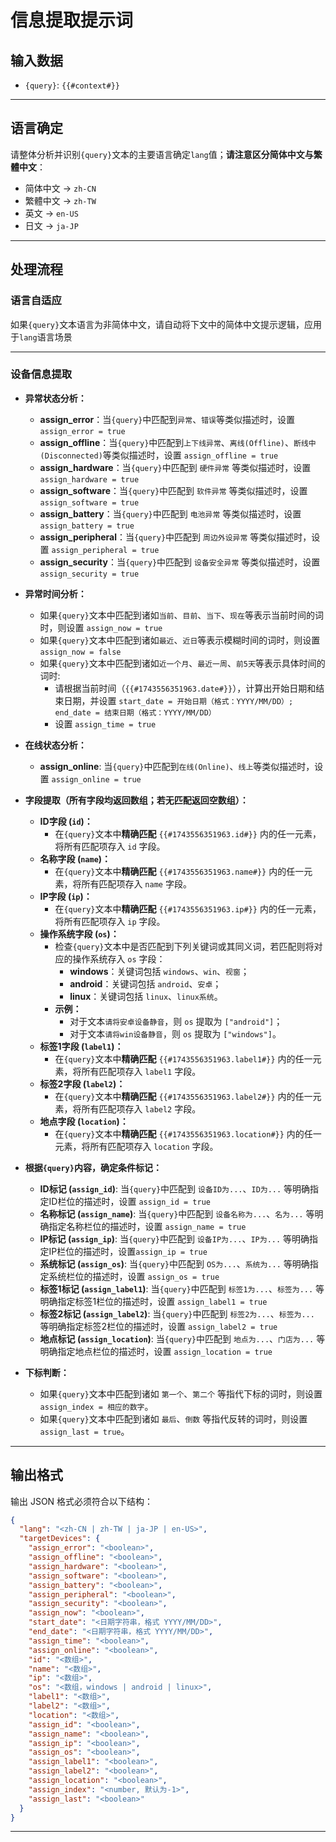 # 信息提取提示词

## 输入数据
- `{query}`: `{{#context#}}`

---

## 语言确定
请整体分析并识别`{query}`文本的主要语言确定`lang`值；**请注意区分简体中文与繁體中文**：
- 简体中文 → `zh-CN`
- 繁體中文 → `zh-TW`
- 英文 → `en-US`
- 日文 → `ja-JP`

---

## 处理流程

### 语言自适应
如果`{query}`文本语言为非简体中文，请自动将下文中的简体中文提示逻辑，应用于`lang`语言场景

---

### 设备信息提取

- **异常状态分析：**
    - **assign_error**：当`{query}`中匹配到`异常`、`错误`等类似描述时，设置 `assign_error = true`
    - **assign_offline**：当`{query}`中匹配到`上下线异常`、`离线(Offline)`、`断线中(Disconnected)`等类似描述时，设置 `assign_offline = true`
    - **assign_hardware**：当`{query}`中匹配到 `硬件异常` 等类似描述时，设置 `assign_hardware = true`
    - **assign_software**：当`{query}`中匹配到 `软件异常` 等类似描述时，设置 `assign_software = true`
    - **assign_battery**：当`{query}`中匹配到 `电池异常` 等类似描述时，设置 `assign_battery = true`
    - **assign_peripheral**：当`{query}`中匹配到 `周边外设异常` 等类似描述时，设置 `assign_peripheral = true`
    - **assign_security**：当`{query}`中匹配到 `设备安全异常` 等类似描述时，设置 `assign_security = true`

- **异常时间分析：**
    - 如果`{query}`文本中匹配到诸如`当前`、`目前`、`当下`、`现在`等表示当前时间的词时，则设置 `assign_now = true`
    - 如果`{query}`文本中匹配到诸如`最近`、`近日`等表示模糊时间的词时，则设置 `assign_now = false`
    - 如果`{query}`文本中匹配到诸如`近一个月`、`最近一周`、`前5天`等表示具体时间的词时:
        - 请根据当前时间（`{{#1743556351963.date#}}`），计算出开始日期和结束日期，并设置 `start_date = 开始日期（格式：YYYY/MM/DD）; end_date = 结束日期（格式：YYYY/MM/DD）`
        - 设置 `assign_time = true`

- **在线状态分析：**
    - **assign_online**: 当`{query}`中匹配到`在线(Online)`、`线上`等类似描述时，设置 `assign_online = true`

- **字段提取（所有字段均返回数组；若无匹配返回空数组）：**
    - **ID字段 (`id`)：**
        - 在`{query}`文本中**精确匹配** `{{#1743556351963.id#}}` 内的任一元素，将所有匹配项存入 `id` 字段。
    - **名称字段 (`name`)：**
        - 在`{query}`文本中**精确匹配** `{{#1743556351963.name#}}` 内的任一元素，将所有匹配项存入 `name` 字段。
    - **IP字段 (`ip`)：**
        - 在`{query}`文本中**精确匹配** `{{#1743556351963.ip#}}` 内的任一元素，将所有匹配项存入 `ip` 字段。
    - **操作系统字段 (`os`)：**
        - 检查`{query}`文本中是否匹配到下列关键词或其同义词，若匹配则将对应的操作系统存入 `os` 字段：
            - **windows**：关键词包括 `windows`、`win`、`视窗`；
            - **android**：关键词包括 `android`、`安卓`；
            - **linux**：关键词包括 `linux`、`linux系统`。
        - **示例：**
            - 对于文本`请将安卓设备静音`，则 `os` 提取为 `["android"]`；
            - 对于文本`请将win设备静音`，则 `os` 提取为 `["windows"]`。
    - **标签1字段 (`label1`)：**
        - 在`{query}`文本中**精确匹配** `{{#1743556351963.label1#}}` 内的任一元素，将所有匹配项存入 `label1` 字段。
    - **标签2字段 (`label2`)：**
        - 在`{query}`文本中**精确匹配** `{{#1743556351963.label2#}}` 内的任一元素，将所有匹配项存入 `label2` 字段。
    - **地点字段 (`location`)：**
        - 在`{query}`文本中**精确匹配** `{{#1743556351963.location#}}` 内的任一元素，将所有匹配项存入 `location` 字段。

- **根据`{query}`内容，确定条件标记：**
    - **ID标记 (`assign_id`)**: 当`{query}`中匹配到 `设备ID为...`、`ID为...` 等明确指定ID栏位的描述时，设置 `assign_id = true`
    - **名称标记 (`assign_name`)**: 当`{query}`中匹配到 `设备名称为...`、`名为...` 等明确指定名称栏位的描述时，设置 `assign_name = true`
    - **IP标记 (`assign_ip`)**: 当`{query}`中匹配到 `设备IP为...`、`IP为...` 等明确指定IP栏位的描述时，设置`assign_ip = true`
    - **系统标记 (`assign_os`)**: 当`{query}`中匹配到 `OS为...`、`系统为...` 等明确指定系统栏位的描述时，设置 `assign_os = true`
    - **标签1标记 (`assign_label1`)**: 当`{query}`中匹配到 `标签1为...`、`标签为...` 等明确指定标签1栏位的描述时，设置 `assign_label1 = true`
    - **标签2标记 (`assign_label2`)**: 当`{query}`中匹配到 `标签2为...`、`标签为...` 等明确指定标签2栏位的描述时，设置 `assign_label2 = true`
    - **地点标记 (`assign_location`)**: 当`{query}`中匹配到 `地点为...`、`门店为...` 等明确指定地点栏位的描述时，设置 `assign_location = true`

- **下标判断：**
    - 如果`{query}`文本中匹配到诸如 `第一个`、`第二个` 等指代下标的词时，则设置 `assign_index = 相应的数字`。
    - 如果`{query}`文本中匹配到诸如 `最后`、`倒数` 等指代反转的词时，则设置 `assign_last = true`。

---

## 输出格式
输出 JSON 格式必须符合以下结构：
```json
{
  "lang": "<zh-CN | zh-TW | ja-JP | en-US>",
  "targetDevices": {
    "assign_error": "<boolean>",
    "assign_offline": "<boolean>",
    "assign_hardware": "<boolean>",
    "assign_software": "<boolean>",
    "assign_battery": "<boolean>",
    "assign_peripheral": "<boolean>",
    "assign_security": "<boolean>",
    "assign_now": "<boolean>",
    "start_date": "<日期字符串，格式 YYYY/MM/DD>",
    "end_date": "<日期字符串，格式 YYYY/MM/DD>",
    "assign_time": "<boolean>",
    "assign_online": "<boolean>",
    "id": "<数组>",
    "name": "<数组>",
    "ip": "<数组>",
    "os": "<数组，windows | android | linux>",
    "label1": "<数组>",
    "label2": "<数组>",
    "location": "<数组>",
    "assign_id": "<boolean>",
    "assign_name": "<boolean>",
    "assign_ip": "<boolean>",
    "assign_os": "<boolean>",
    "assign_label1": "<boolean>",
    "assign_label2": "<boolean>",
    "assign_location": "<boolean>",
    "assign_index": "<number, 默认为-1>",
    "assign_last": "<boolean>"
  }
}
```

---
